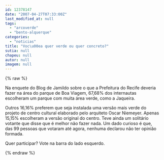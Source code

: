 ```yaml
---
id: 12378147
date: "2007-04-27T07:33:00Z"
last_modified_at: null
tags:
  - "arcoverde"
  - "bento-alquerque"
categories:
  - "noticias"
title: "Voc\u00ea quer verde ou quer concreto?"
sutia: null
chapeu: null
autor: null
imagem: null
---
```

{% raw %}
<p><P>Na enquete do Blog de Jamildo sobre o que a Prefeitura do Recife deveria fazer na área do parque de Boa Viagem,&nbsp;67,68% dos internautas escolheram um parque com&nbsp;muita área verde, como a Jaqueira. </P></p>
<p><P>Outros 16,16% preferem que seja instalada uma versão mais verde do projeto de centro cultural elaborado pelo arquiteto Oscar Niemeyer. Apenas 15,15% escolheram a versão original do centro. Teve ainda um solitário votante que disse que é melhor não fazer nada. Um dado curioso é que, das 99 pessoas que votaram até agora, nenhuma declarou não ter opinião formada.</P></p>
<p><P>Quer participar? Vote na barra do lado esquerdo.</P> </p>
{% endraw %}